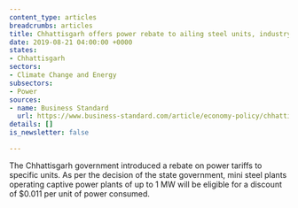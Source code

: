 ```yaml
---
content_type: articles
breadcrumbs: articles
title: Chhattisgarh offers power rebate to ailing steel units, industry wants more
date: 2019-08-21 04:00:00 +0000
states:
- Chhattisgarh
sectors:
- Climate Change and Energy
subsectors:
- Power
sources:
- name: Business Standard
  url: https://www.business-standard.com/article/economy-policy/chhattisgarh-offers-power-rebate-to-ailing-steel-units-industry-wants-more-119081401232_1.html
details: []
is_newsletter: false

---
```

The Chhattisgarh government introduced a rebate on power tariffs to specific units. As per the decision of the state government, mini steel plants operating captive power plants of up to 1 MW will be eligible for a discount of $0.011 per unit of power consumed.
